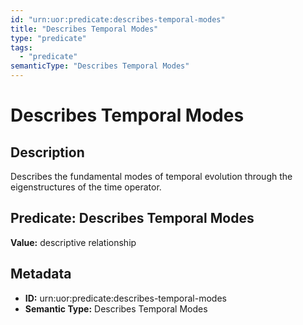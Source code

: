 ```yaml
---
id: "urn:uor:predicate:describes-temporal-modes"
title: "Describes Temporal Modes"
type: "predicate"
tags:
  - "predicate"
semanticType: "Describes Temporal Modes"
---
```


# Describes Temporal Modes

## Description

Describes the fundamental modes of temporal evolution through the eigenstructures of the time operator.

## Predicate: Describes Temporal Modes

**Value:** descriptive relationship

## Metadata

- **ID:** urn:uor:predicate:describes-temporal-modes
- **Semantic Type:** Describes Temporal Modes
